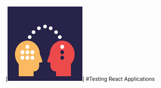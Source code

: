 [![Knowledge Transfer][knowledge-transfer-image]]
#Testing React Applications

[knowledge-transfer-image]:/images/knowledge_transfer.png